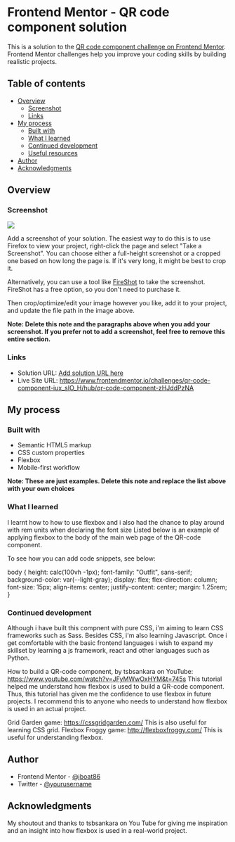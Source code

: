 # Frontend Mentor - QR code component solution

This is a solution to the [QR code component challenge on Frontend Mentor](https://www.frontendmentor.io/challenges/qr-code-component-iux_sIO_H). Frontend Mentor challenges help you improve your coding skills by building realistic projects. 

## Table of contents

- [Overview](#overview)
  - [Screenshot](#screenshot)
  - [Links](#links)
- [My process](#my-process)
  - [Built with](#built-with)
  - [What I learned](#what-i-learned)
  - [Continued development](#continued-development)
  - [Useful resources](#useful-resources)
- [Author](#author)
- [Acknowledgments](#acknowledgments)


## Overview

### Screenshot

![](./screenshot.jpg)

Add a screenshot of your solution. The easiest way to do this is to use Firefox to view your project, right-click the page and select "Take a Screenshot". You can choose either a full-height screenshot or a cropped one based on how long the page is. If it's very long, it might be best to crop it.

Alternatively, you can use a tool like [FireShot](https://getfireshot.com/) to take the screenshot. FireShot has a free option, so you don't need to purchase it. 

Then crop/optimize/edit your image however you like, add it to your project, and update the file path in the image above.

**Note: Delete this note and the paragraphs above when you add your screenshot. If you prefer not to add a screenshot, feel free to remove this entire section.**

### Links

- Solution URL: [Add solution URL here](https://your-solution-url.com)
- Live Site URL: https://www.frontendmentor.io/challenges/qr-code-component-iux_sIO_H/hub/qr-code-component-zHJddPzNA

## My process

### Built with

- Semantic HTML5 markup
- CSS custom properties
- Flexbox
- Mobile-first workflow

**Note: These are just examples. Delete this note and replace the list above with your own choices**

### What I learned

I learnt how to how to use flexbox and i also had the chance to play around with rem units when declaring the font size 
Listed below is an example of applying flexbox to the body of the main web page of the QR-code component.

To see how you can add code snippets, see below:

body {
  height: calc(100vh -1px);
  font-family: "Outfit", sans-serif;
  background-color: var(--light-gray);
  display: flex;
  flex-direction: column;
  font-size: 15px;
  align-items: center;
  justify-content: center;
  margin: 1.25rem;
}


### Continued development

Although i have built this compnent with pure CSS, i'm aiming to learn CSS frameworks such as Sass. Besides CSS, i'm also learning Javascript. Once i get comfortable with the basic frontend languages i wish to expand my skillset by learning a js framework, react and other languages such as Python. 

How to build a QR-code component, by 
tsbsankara on YouTube: https://www.youtube.com/watch?v=JFyMWwOxHYM&t=745s This tutorial helped me understand how flexbox is used to build a QR-code component. Thus, this tutorial has given me the confidence to use flexbox in future projects. I recommend this to anyone who needs to understand how flexbox is used in an actual project.

Grid Garden game: https://cssgridgarden.com/ This is also useful for learning CSS grid.
Flexbox Froggy game: http://flexboxfroggy.com/ This is useful for understanding flexbox.



## Author
- Frontend Mentor - [@jboat86](https://www.frontendmentor.io/profile/jboat86)
- Twitter - [@yourusername](https://www.twitter.com/yourusername)



## Acknowledgments

My shoutout and thanks to 
tsbsankara on You Tube for giving me inspiration and an insight into how flexbox is used in a real-world project. 

